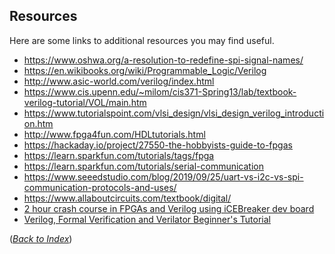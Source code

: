 ## Resources

Here are some links to additional resources you may find useful.

 * https://www.oshwa.org/a-resolution-to-redefine-spi-signal-names/
 * https://en.wikibooks.org/wiki/Programmable_Logic/Verilog
 * http://www.asic-world.com/verilog/index.html
 * https://www.cis.upenn.edu/~milom/cis371-Spring13/lab/textbook-verilog-tutorial/VOL/main.htm
 * https://www.tutorialspoint.com/vlsi_design/vlsi_design_verilog_introduction.htm
 * http://www.fpga4fun.com/HDLtutorials.html
 * https://hackaday.io/project/27550-the-hobbyists-guide-to-fpgas
 * https://learn.sparkfun.com/tutorials/tags/fpga
 * https://learn.sparkfun.com/tutorials/serial-communication
 * https://www.seeedstudio.com/blog/2019/09/25/uart-vs-i2c-vs-spi-communication-protocols-and-uses/
 * https://www.allaboutcircuits.com/textbook/digital/
 * [2 hour crash course in FPGAs and Verilog using iCEBreaker dev board](https://github.com/esden/wtfpga)
 * [Verilog, Formal Verification and Verilator Beginner's Tutorial](https://zipcpu.com/tutorial/)

([_Back to Index_](README.md))
